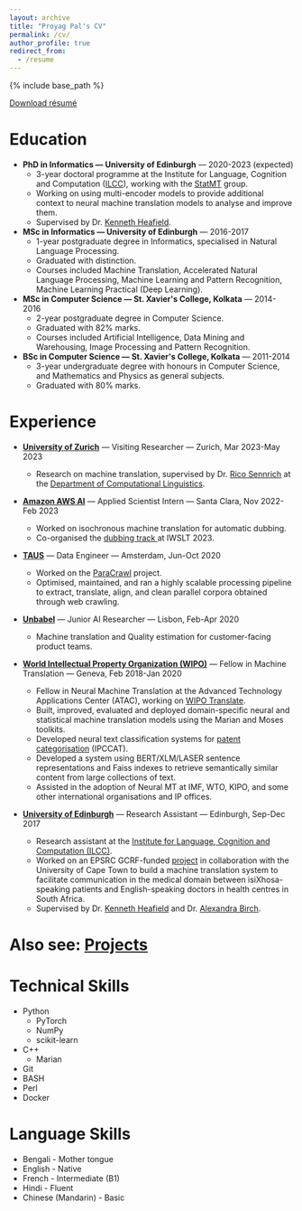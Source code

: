 ```yaml
---
layout: archive
title: "Proyag Pal's CV"
permalink: /cv/
author_profile: true
redirect_from:
  - /resume
---
```


{% include base_path %}

[Download résumé](/files/cv.pdf)

Education
======
* **PhD in Informatics — University of Edinburgh** — 2020-2023 (expected)
  * 3-year doctoral programme at the Institute for Language, Cognition and Computation ([ILCC](http://web.inf.ed.ac.uk/ilcc)), working with the [StatMT](https://www.wiki.ed.ac.uk/display/statmt/People) group.
  * Working on using multi-encoder models to provide additional context to neural machine translation models to analyse and improve them.
  * Supervised by Dr. [Kenneth Heafield](https://kheafield.com/).
* **MSc in Informatics — University of Edinburgh** — 2016-2017
  * 1-year postgraduate degree in Informatics, specialised in Natural Language Processing.
  * Graduated with distinction.
  * Courses included Machine Translation, Accelerated Natural Language Processing, Machine Learning and Pattern Recognition, Machine Learning Practical (Deep Learning).
* **MSc in Computer Science — St. Xavier's College, Kolkata** — 2014-2016
  * 2-year postgraduate degree in Computer Science.
  * Graduated with 82% marks.
  * Courses included Artificial Intelligence, Data Mining and Warehousing, Image Processing and Pattern Recognition.
* **BSc in Computer Science — St. Xavier's College, Kolkata** — 2011-2014
  * 3-year undergraduate degree with honours in Computer Science, and Mathematics and Physics as general subjects.
  * Graduated with 80% marks.

Experience
======
* **[University of Zurich](https://www.uzh.ch/en.html)** — Visiting Researcher — Zurich, Mar 2023-May 2023
  * Research on machine translation, supervised by Dr. [Rico Sennrich](https://www.cl.uzh.ch/de/people/team/compling/sennrich.html) at the [Department of Computational Linguistics](https://www.cl.uzh.ch/en/texttechnologies.html).

* **[Amazon AWS AI](https://aws.amazon.com/ai/)** — Applied Scientist Intern — Santa Clara, Nov 2022-Feb 2023
  * Worked on isochronous machine translation for automatic dubbing.
  * Co-organised the [dubbing track ](https://iwslt.org/2023/dubbing) at IWSLT 2023.

* **[TAUS](https://www.taus.net/)** — Data Engineer — Amsterdam, Jun-Oct 2020
  * Worked on the [ParaCrawl](https://www.paracrawl.eu/) project.
  * Optimised, maintained, and ran a highly scalable processing pipeline to extract, translate, align, and clean parallel corpora obtained through web crawling.

* **[Unbabel](https://unbabel.com/)** — Junior AI Researcher — Lisbon, Feb-Apr 2020
  * Machine translation and Quality estimation for customer-facing product teams.

* **[World Intellectual Property Organization (WIPO)](https://www.wipo.int)** — Fellow in Machine Translation — Geneva, Feb 2018-Jan 2020
  * Fellow in Neural Machine Translation at the Advanced Technology Applications Center (ATAC), working on [WIPO Translate](https://www.wipo.int/wipo-translate/en/).
  * Built, improved, evaluated and deployed domain-specific neural and statistical machine translation models using the Marian and Moses toolkits.
  * Developed neural text classification systems for [patent categorisation](https://www.wipo.int/classifications/ipc/en/) (IPCCAT).
  * Developed a system using BERT/XLM/LASER sentence representations and Faiss indexes to retrieve semantically similar content from large collections of text.
  * Assisted in the adoption of Neural MT at IMF, WTO, KIPO, and some other international organisations and IP offices.

* **[University of Edinburgh](https://www.ed.ac.uk/)** — Research Assistant — Edinburgh, Sep-Dec 2017
  * Research assistant at the [Institute for Language, Cognition and Computation (ILCC)](http://web.inf.ed.ac.uk/ilcc).
  * Worked on an EPSRC GCRF-funded [project](https://www.cs.uct.ac.za/workshop-on-english-isixhosa-machine-translation-for-healthcare/) in collaboration with the University of Cape Town to build a machine translation system to facilitate communication in the medical domain between isiXhosa-speaking patients and English-speaking doctors in health centres in South Africa.
  * Supervised by Dr. [Kenneth Heafield](https://kheafield.com/) and Dr. [Alexandra Birch](http://homepages.inf.ed.ac.uk/abmayne/).

Also see: [Projects](/projects)
=====
  
Technical Skills
======
* Python
  * PyTorch
  * NumPy
  * scikit-learn
* C++
  * Marian
* Git
* BASH
* Perl
* Docker

Language Skills
=====
* Bengali - Mother tongue
* English - Native
* French - Intermediate (B1)
* Hindi - Fluent
* Chinese (Mandarin) - Basic

<!-- Publications
======
  <ul>{% for post in site.publications %}
    {% include archive-single-cv.html %}
  {% endfor %}</ul>
  
Talks
======
  <ul>{% for post in site.talks %}
    {% include archive-single-talk-cv.html %}
  {% endfor %}</ul>
  
Teaching
======
  <ul>{% for post in site.teaching %}
    {% include archive-single-cv.html %}
  {% endfor %}</ul>
  
Service and leadership
======
* Currently signed in to 43 different slack teams -->
